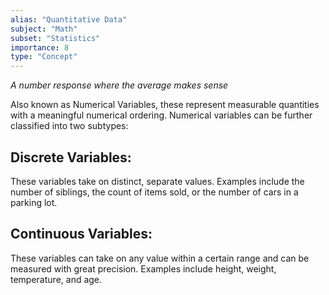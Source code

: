 ```yaml
---
alias: "Quantitative Data"
subject: "Math"
subset: "Statistics"
importance: 8
type: "Concept"
---
```


_A number response where the average makes sense_

Also known as Numerical Variables, these represent measurable quantities with a meaningful numerical ordering. Numerical variables can be further classified into two subtypes:

## **Discrete Variables:**
These variables take on distinct, separate values. Examples include the number of siblings, the count of items sold, or the number of cars in a parking lot.
## **Continuous Variables:** 
These variables can take on any value within a certain range and can be measured with great precision. Examples include height, weight, temperature, and age.